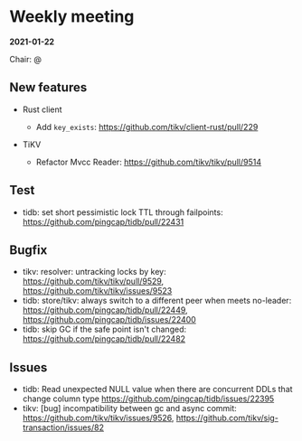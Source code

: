 # Weekly meeting

**2021-01-22**

Chair: @

## New features

* Rust client
  * Add `key_exists`: https://github.com/tikv/client-rust/pull/229

* TiKV
  * Refactor Mvcc Reader: https://github.com/tikv/tikv/pull/9514

## Test

* tidb: set short pessimistic lock TTL through failpoints: https://github.com/pingcap/tidb/pull/22431

## Bugfix

* tikv: resolver: untracking locks by key: https://github.com/tikv/tikv/pull/9529, https://github.com/tikv/tikv/issues/9523
* tidb: store/tikv: always switch to a different peer when meets no-leader: https://github.com/pingcap/tidb/pull/22449, https://github.com/pingcap/tidb/issues/22400
* tidb: skip GC if the safe point isn't changed: https://github.com/pingcap/tidb/pull/22482

## Issues

* tidb: Read unexpected NULL value when there are concurrent DDLs that change column type https://github.com/pingcap/tidb/issues/22395
* tikv: [bug] incompatibility between gc and async commit: https://github.com/tikv/tikv/issues/9526, https://github.com/tikv/sig-transaction/issues/82
